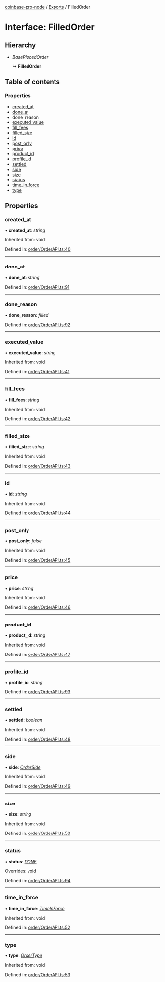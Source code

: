 [coinbase-pro-node](../README.md) / [Exports](../modules.md) / FilledOrder

# Interface: FilledOrder

## Hierarchy

* *BasePlacedOrder*

  ↳ **FilledOrder**

## Table of contents

### Properties

- [created\_at](filledorder.md#created_at)
- [done\_at](filledorder.md#done_at)
- [done\_reason](filledorder.md#done_reason)
- [executed\_value](filledorder.md#executed_value)
- [fill\_fees](filledorder.md#fill_fees)
- [filled\_size](filledorder.md#filled_size)
- [id](filledorder.md#id)
- [post\_only](filledorder.md#post_only)
- [price](filledorder.md#price)
- [product\_id](filledorder.md#product_id)
- [profile\_id](filledorder.md#profile_id)
- [settled](filledorder.md#settled)
- [side](filledorder.md#side)
- [size](filledorder.md#size)
- [status](filledorder.md#status)
- [time\_in\_force](filledorder.md#time_in_force)
- [type](filledorder.md#type)

## Properties

### created\_at

• **created\_at**: *string*

Inherited from: void

Defined in: [order/OrderAPI.ts:40](https://github.com/bennycode/coinbase-pro-node/blob/a54e177/src/order/OrderAPI.ts#L40)

___

### done\_at

• **done\_at**: *string*

Defined in: [order/OrderAPI.ts:91](https://github.com/bennycode/coinbase-pro-node/blob/a54e177/src/order/OrderAPI.ts#L91)

___

### done\_reason

• **done\_reason**: *filled*

Defined in: [order/OrderAPI.ts:92](https://github.com/bennycode/coinbase-pro-node/blob/a54e177/src/order/OrderAPI.ts#L92)

___

### executed\_value

• **executed\_value**: *string*

Inherited from: void

Defined in: [order/OrderAPI.ts:41](https://github.com/bennycode/coinbase-pro-node/blob/a54e177/src/order/OrderAPI.ts#L41)

___

### fill\_fees

• **fill\_fees**: *string*

Inherited from: void

Defined in: [order/OrderAPI.ts:42](https://github.com/bennycode/coinbase-pro-node/blob/a54e177/src/order/OrderAPI.ts#L42)

___

### filled\_size

• **filled\_size**: *string*

Inherited from: void

Defined in: [order/OrderAPI.ts:43](https://github.com/bennycode/coinbase-pro-node/blob/a54e177/src/order/OrderAPI.ts#L43)

___

### id

• **id**: *string*

Inherited from: void

Defined in: [order/OrderAPI.ts:44](https://github.com/bennycode/coinbase-pro-node/blob/a54e177/src/order/OrderAPI.ts#L44)

___

### post\_only

• **post\_only**: *false*

Inherited from: void

Defined in: [order/OrderAPI.ts:45](https://github.com/bennycode/coinbase-pro-node/blob/a54e177/src/order/OrderAPI.ts#L45)

___

### price

• **price**: *string*

Inherited from: void

Defined in: [order/OrderAPI.ts:46](https://github.com/bennycode/coinbase-pro-node/blob/a54e177/src/order/OrderAPI.ts#L46)

___

### product\_id

• **product\_id**: *string*

Inherited from: void

Defined in: [order/OrderAPI.ts:47](https://github.com/bennycode/coinbase-pro-node/blob/a54e177/src/order/OrderAPI.ts#L47)

___

### profile\_id

• **profile\_id**: *string*

Defined in: [order/OrderAPI.ts:93](https://github.com/bennycode/coinbase-pro-node/blob/a54e177/src/order/OrderAPI.ts#L93)

___

### settled

• **settled**: *boolean*

Inherited from: void

Defined in: [order/OrderAPI.ts:48](https://github.com/bennycode/coinbase-pro-node/blob/a54e177/src/order/OrderAPI.ts#L48)

___

### side

• **side**: [*OrderSide*](../enums/orderside.md)

Inherited from: void

Defined in: [order/OrderAPI.ts:49](https://github.com/bennycode/coinbase-pro-node/blob/a54e177/src/order/OrderAPI.ts#L49)

___

### size

• **size**: *string*

Inherited from: void

Defined in: [order/OrderAPI.ts:50](https://github.com/bennycode/coinbase-pro-node/blob/a54e177/src/order/OrderAPI.ts#L50)

___

### status

• **status**: [*DONE*](../enums/orderstatus.md#done)

Overrides: void

Defined in: [order/OrderAPI.ts:94](https://github.com/bennycode/coinbase-pro-node/blob/a54e177/src/order/OrderAPI.ts#L94)

___

### time\_in\_force

• **time\_in\_force**: [*TimeInForce*](../enums/timeinforce.md)

Inherited from: void

Defined in: [order/OrderAPI.ts:52](https://github.com/bennycode/coinbase-pro-node/blob/a54e177/src/order/OrderAPI.ts#L52)

___

### type

• **type**: [*OrderType*](../enums/ordertype.md)

Inherited from: void

Defined in: [order/OrderAPI.ts:53](https://github.com/bennycode/coinbase-pro-node/blob/a54e177/src/order/OrderAPI.ts#L53)

